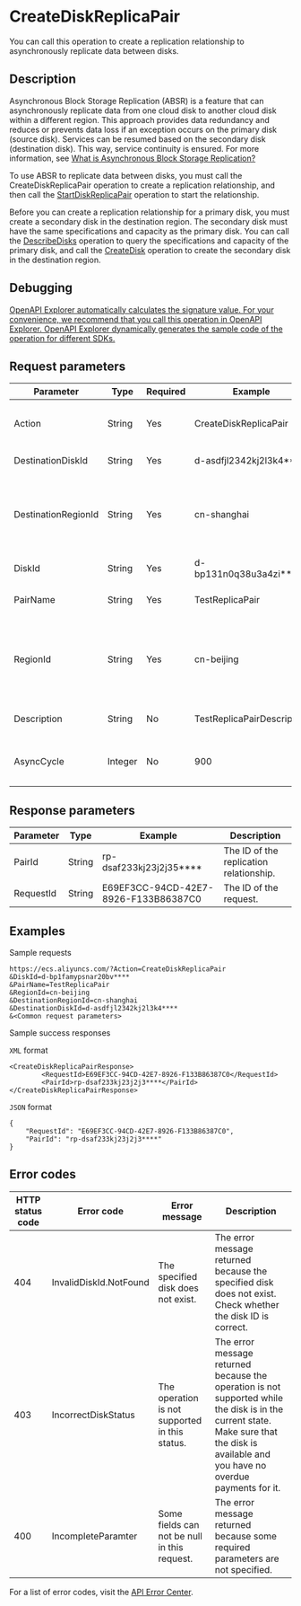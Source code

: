 # CreateDiskReplicaPair

You can call this operation to create a replication relationship to asynchronously replicate data between disks.

## Description

Asynchronous Block Storage Replication \(ABSR\) is a feature that can asynchronously replicate data from one cloud disk to another cloud disk within a different region. This approach provides data redundancy and reduces or prevents data loss if an exception occurs on the primary disk \(source disk\). Services can be resumed based on the secondary disk \(destination disk\). This way, service continuity is ensured. For more information, see [What is Asynchronous Block Storage Replication?](~~208904~~)

To use ABSR to replicate data between disks, you must call the CreateDiskReplicaPair operation to create a replication relationship, and then call the [StartDiskReplicaPair](~~209199~~) operation to start the relationship.

Before you can create a replication relationship for a primary disk, you must create a secondary disk in the destination region. The secondary disk must have the same specifications and capacity as the primary disk. You can call the [DescribeDisks](~~25514~~) operation to query the specifications and capacity of the primary disk, and call the [CreateDisk](~~25513~~) operation to create the secondary disk in the destination region.

## Debugging

[OpenAPI Explorer automatically calculates the signature value. For your convenience, we recommend that you call this operation in OpenAPI Explorer. OpenAPI Explorer dynamically generates the sample code of the operation for different SDKs.](https://api.aliyun.com/#product=Ecs&api=CreateDiskReplicaPair&type=RPC&version=2014-05-26)

## Request parameters

|Parameter|Type|Required|Example|Description|
|---------|----|--------|-------|-----------|
|Action|String|Yes|CreateDiskReplicaPair|The operation that you want to perform. Set the value to CreateDiskReplicaPair. |
|DestinationDiskId|String|Yes|d-asdfjl2342kj2l3k4\*\*\*\*|The ID of the secondary disk. |
|DestinationRegionId|String|Yes|cn-shanghai|The region ID of the secondary disk. You can call the [DescribeRegions](~~25609~~) operation to query the most recent region list. |
|DiskId|String|Yes|d-bp131n0q38u3a4zi\*\*\*\*|The ID of the primary disk. |
|PairName|String|Yes|TestReplicaPair|The name of the replication relationship. |
|RegionId|String|Yes|cn-beijing|The region ID of the primary disk. You can call the [DescribeRegions](~~25609~~) operation to query the most recent region list. |
|Description|String|No|TestReplicaPairDescription|The description of the replication relationship. |
|AsyncCycle|Integer|No|900|The minimum synchronization cycle. Unit: seconds. Set the value to 900. |

## Response parameters

|Parameter|Type|Example|Description|
|---------|----|-------|-----------|
|PairId|String|rp-dsaf233kj23j2j35\*\*\*\*|The ID of the replication relationship. |
|RequestId|String|E69EF3CC-94CD-42E7-8926-F133B86387C0|The ID of the request. |

## Examples

Sample requests

```
https://ecs.aliyuncs.com/?Action=CreateDiskReplicaPair
&DiskId=d-bp1famypsnar20bv****
&PairName=TestReplicaPair
&RegionId=cn-beijing
&DestinationRegionId=cn-shanghai
&DestinationDiskId=d-asdfjl2342kj2l3k4****
&<Common request parameters>
```

Sample success responses

`XML` format

```
<CreateDiskReplicaPairResponse>
        <RequestId>E69EF3CC-94CD-42E7-8926-F133B86387C0</RequestId>
        <PairId>rp-dsaf233kj23j2j3****</PairId>
</CreateDiskReplicaPairResponse>
```

`JSON` format

```
{
    "RequestId": "E69EF3CC-94CD-42E7-8926-F133B86387C0",
    "PairId": "rp-dsaf233kj23j2j3****"
}
```

## Error codes

|HTTP status code|Error code|Error message|Description|
|----------------|----------|-------------|-----------|
|404|InvalidDiskId.NotFound|The specified disk does not exist.|The error message returned because the specified disk does not exist. Check whether the disk ID is correct.|
|403|IncorrectDiskStatus|The operation is not supported in this status.|The error message returned because the operation is not supported while the disk is in the current state. Make sure that the disk is available and you have no overdue payments for it.|
|400|IncompleteParamter|Some fields can not be null in this request.|The error message returned because some required parameters are not specified.|

For a list of error codes, visit the [API Error Center](https://error-center.alibabacloud.com/status/product/Ecs).


